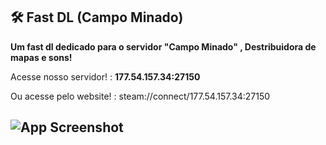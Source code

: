 ## 🛠 Fast DL (Campo Minado)

**Um fast dl dedicado para o servidor "Campo Minado" , Destribuidora de mapas e sons!**

Acesse nosso servidor! : **177.54.157.34:27150**

Ou acesse pelo website! : steam://connect/177.54.157.34:27150

## ![App Screenshot](https://i.ibb.co/0GXT25t/Screenshot-2024-04-20-23-40-22.png)
